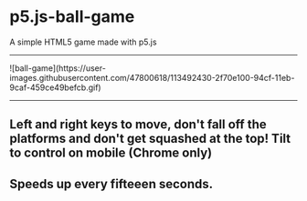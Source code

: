 # p5.js-ball-game
A simple HTML5 game made with p5.js

<hr>
![ball-game](https://user-images.githubusercontent.com/47800618/113492430-2f70e100-94cf-11eb-9caf-459ce49befcb.gif)
<hr>

<h2>Left and right keys to move, don't fall off the platforms and don't get squashed at the top! Tilt to control on mobile (Chrome only)</h2>
<h2>Speeds up every fifteeen seconds.</h2>
